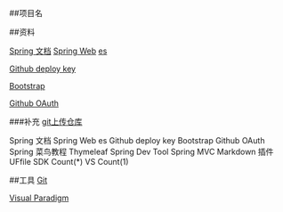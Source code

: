 ##项目名


##资料

[Spring 文档](https://spring.io/guides)
[Spring Web](https://spring.io/guides/gs/serving-web-content/)
[es](https://elasticsearch.cn/) 

[Github deploy key](https://developer.github.com/v3/guides/managing-deploy-keys/#deploy-keys) 

[Bootstrap](https://v3.bootcss.com/) 

[Github OAuth](https://developer.github.com/apps/building-oauth-apps/creating-an-oauth-app/) 

###补充
[git上传仓库](https://www.cnblogs.com/presleyren/p/11715218.html)

Spring 文档
Spring Web
es
Github deploy key
Bootstrap
Github OAuth
Spring
菜鸟教程
Thymeleaf
Spring Dev Tool
Spring MVC
Markdown 插件
UFfile SDK
Count(*) VS Count(1)

##工具
[Git](https://github.com/529659435/community)

[Visual Paradigm](https://www.visual-paradigm.com/cn/)